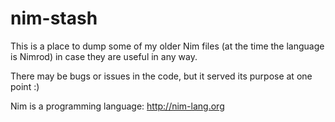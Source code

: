 nim-stash
=========

This is a place to dump some of my older Nim files (at the time the language is Nimrod) in case they are useful in any way.

There may be bugs or issues in the code, but it served its purpose at one point :)

Nim is a programming language: http://nim-lang.org
